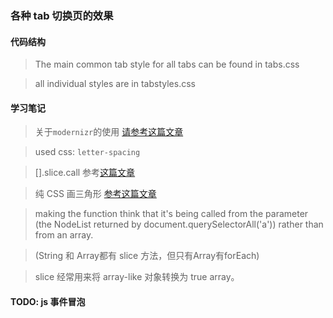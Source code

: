 ### 各种 tab 切换页的效果


#### 代码结构

> The main common tab style for all tabs can be found in tabs.css

> all individual styles are in tabstyles.css

#### 学习笔记

> 关于`modernizr`的使用 [请参考这篇文章](http://www.tuicool.com/articles/UVnEVj)

> used css: `letter-spacing`

> [].slice.call 参考[这篇文章](http://stackoverflow.com/questions/2125714/explanation-of-slice-call-in-javascript)

> 纯 CSS 画三角形 [参考这篇文章](http://crossjae.diandian.com/css/border01)

> making the function think that it's being called from the parameter (the NodeList returned by document.querySelectorAll('a')) rather than from an array.

> (String 和 Array都有 slice 方法，但只有Array有forEach)

> slice 经常用来将 array-like 对象转换为 true array。


#### TODO: js 事件冒泡


